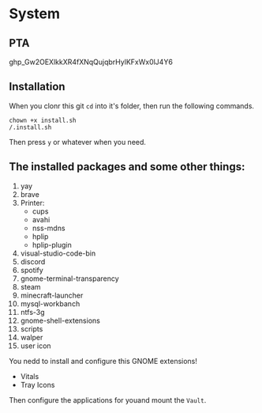 # System

## PTA
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
## Installation
When you clonr this git `cd` into it's folder, then run the following commands.
```
chown +x install.sh
/.install.sh
```
Then press `y` or whatever when you need.

## The installed packages and some other things: 
1. yay
2. brave
3. Printer:
   - cups
   - avahi
   - nss-mdns
   - hplip
   - hplip-plugin
4. visual-studio-code-bin
5. discord
6. spotify
7. gnome-terminal-transparency
8. steam
9. minecraft-launcher
10. mysql-workbanch
11. ntfs-3g
12. gnome-shell-extensions
13. scripts
14. walper
15. user icon

You nedd to install and configure this GNOME extensions!
- Vitals
- Tray Icons

Then configure the applications for youand mount the `Vault`.
